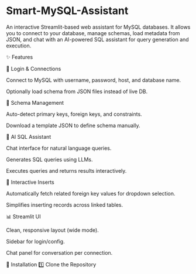 # Smart-MySQL-Assistant
An interactive Streamlit-based web assistant for MySQL databases. It allows you to connect to your database, manage schemas, load metadata from JSON, and chat with an AI-powered SQL assistant for query generation and execution.

✨ Features

🔐 Login & Connections

Connect to MySQL with username, password, host, and database name.

Optionally load schema from JSON files instead of live DB.

📂 Schema Management

Auto-detect primary keys, foreign keys, and constraints.

Download a template JSON to define schema manually.

🤖 AI SQL Assistant

Chat interface for natural language queries.

Generates SQL queries using LLMs.

Executes queries and returns results interactively.

📝 Interactive Inserts

Automatically fetch related foreign key values for dropdown selection.

Simplifies inserting records across linked tables.

📊 Streamlit UI

Clean, responsive layout (wide mode).

Sidebar for login/config.

Chat panel for conversation per connection.

🚀 Installation
1️⃣ Clone the Repository
